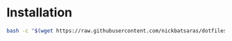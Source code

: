# Installation
```bash
bash -c "$(wget https://raw.githubusercontent.com/nickbatsaras/dotfiles/master/ncmpcpp/install.sh -O -)"
```
